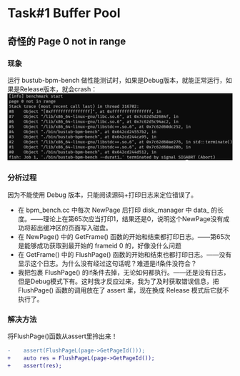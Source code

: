 # Task#1 Buffer Pool

## 奇怪的 Page 0 not in range
### 现象
运行 bustub-bpm-bench 做性能测试时，如果是Debug版本，就能正常运行，如果是Release版本，就会crash：![](./page0crash.png)

### 分析过程
因为不能使用 Debug 版本，只能阅读源码+打印日志来定位错误了。
- 在 bpm_bench.cc 中每次 NewPage 后打印 disk_manager 中 data_ 的长度。——理论上在第65次应当打印1，结果还是0，说明这个NewPage没有成功将超出缓冲区的页面写入磁盘。
- 在 NewPage() 中的 GetFrame() 函数的开始和结束都打印日志。——第65次是能够成功获取到最开始的 frameid 0 的，好像没什么问题
- 在 GetFrame() 中的 FlushPage() 函数的开始和结束也都打印日志。——没有显示这个日志。为什么没有经过这句话呢？难道是if条件没符合？
- 我把包裹 FlushPage() 的if条件去掉，无论如何都执行。——还是没有日志，但是Debug模式下有。这时我才反应过来，我为了及时获取错误信息，把 FlushPage() 函数的调用放在了 assert 里，现在换成 Release 模式后它就不执行了。

### 解决方法
将FlushPage()函数从assert里拎出来！
```diff
-    assert(FlushPageL(page->GetPageId()));
+    auto res = FlushPageL(page->GetPageId());
+    assert(res);
```
